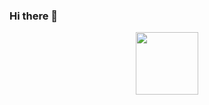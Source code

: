 ### Hi there 👋
<div id="header" align="center">
  <img src="[https://media.giphy.com/media/M9gbBd9nbDrOTu1Mqx/giphy.gif](http://hellofrp.tumblr.com/post/77168525478/under-the-cut-you-will-find-about-100-small-and)" width="100"/>
</div>
